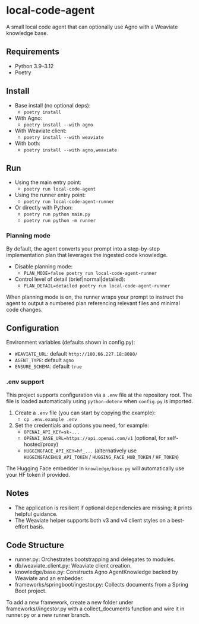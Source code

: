 # local-code-agent

A small local code agent that can optionally use Agno with a Weaviate knowledge base.

## Requirements
- Python 3.9–3.12
- Poetry

## Install
- Base install (no optional deps):
  - `poetry install`
- With Agno:
  - `poetry install --with agno`
- With Weaviate client:
  - `poetry install --with weaviate`
- With both:
  - `poetry install --with agno,weaviate`

## Run
- Using the main entry point:
  - `poetry run local-code-agent`
- Using the runner entry point:
  - `poetry run local-code-agent-runner`
- Or directly with Python:
  - `poetry run python main.py`
  - `poetry run python -m runner`

### Planning mode
By default, the agent converts your prompt into a step-by-step implementation plan that leverages the ingested code knowledge.

- Disable planning mode:
  - `PLAN_MODE=false poetry run local-code-agent-runner`
- Control level of detail (brief|normal|detailed):
  - `PLAN_DETAIL=detailed poetry run local-code-agent-runner`

When planning mode is on, the runner wraps your prompt to instruct the agent to output a numbered plan referencing relevant files and minimal code changes.

## Configuration
Environment variables (defaults shown in config.py):
- `WEAVIATE_URL`: default `http://100.66.227.18:8080/`
- `AGENT_TYPE`: default `agno`
- `ENSURE_SCHEMA`: default `true`

### .env support
This project supports configuration via a `.env` file at the repository root. The file is loaded automatically using `python-dotenv` when `config.py` is imported.

1. Create a `.env` file (you can start by copying the example):
   - `cp .env.example .env`
2. Set the credentials and options you need, for example:
   - `OPENAI_API_KEY=sk-...`
   - `OPENAI_BASE_URL=https://api.openai.com/v1` (optional, for self-hosted/proxy)
   - `HUGGINGFACE_API_KEY=hf_...` (alternatively use `HUGGINGFACEHUB_API_TOKEN` / `HUGGING_FACE_HUB_TOKEN` / `HF_TOKEN`)

The Hugging Face embedder in `knowledge/base.py` will automatically use your HF token if provided.

## Notes
- The application is resilient if optional dependencies are missing; it prints helpful guidance.
- The Weaviate helper supports both v3 and v4 client styles on a best-effort basis.

## Code Structure
- runner.py: Orchestrates bootstrapping and delegates to modules.
- db/weaviate_client.py: Weaviate client creation.
- knowledge/base.py: Constructs Agno AgentKnowledge backed by Weaviate and an embedder.
- frameworks/springboot/ingestor.py: Collects documents from a Spring Boot project.

To add a new framework, create a new folder under frameworks/<framework>/ingestor.py with a collect_documents function and wire it in runner.py or a new runner branch.
